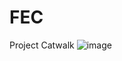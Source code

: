 # FEC
Project Catwalk
![image](https://user-images.githubusercontent.com/84740259/134780954-0274a6a3-3193-4b40-81df-a7a60bbc6156.png)
